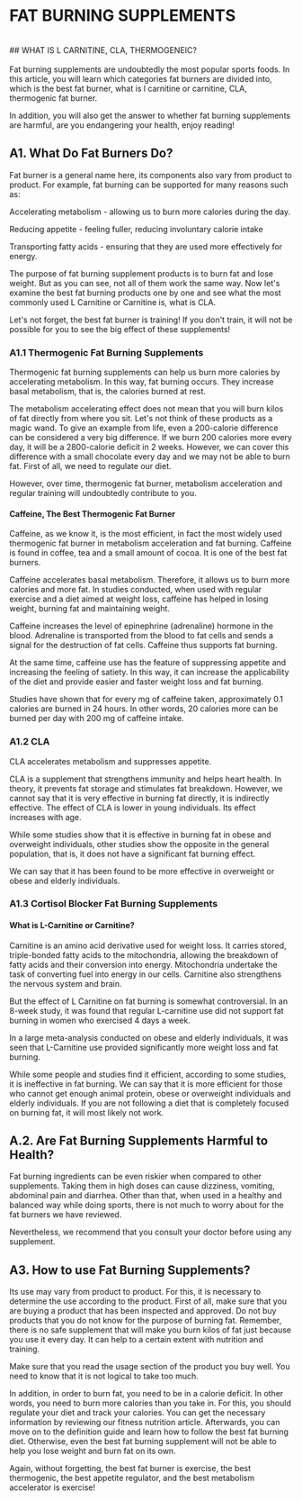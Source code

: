 ﻿
# FAT BURNING SUPPLEMENTS  
<br>
## WHAT IS L CARNITINE, CLA, THERMOGENEIC?  
<br><br>
  Fat burning supplements are undoubtedly the most popular sports foods. In this article, you will learn which categories fat burners are divided into, which is the best fat burner, what is l carnitine or carnitine, CLA, thermogenic fat burner.

In addition, you will also get the answer to whether fat burning supplements are harmful, are you endangering your health, enjoy reading!

## A1. What Do Fat Burners Do?

Fat burner is a general name here, its components also vary from product to product. For example, fat burning can be supported for many reasons such as:

Accelerating metabolism - allowing us to burn more calories during the day.

Reducing appetite - feeling fuller, reducing involuntary calorie intake

Transporting fatty acids - ensuring that they are used more effectively for energy.

The purpose of fat burning supplement products is to burn fat and lose weight. But as you can see, not all of them work the same way. Now let's examine the best fat burning products one by one and see what the most commonly used L Carnitine or Carnitine is, what is CLA.

Let's not forget, the best fat burner is training! If you don't train, it will not be possible for you to see the big effect of these supplements!

### A1.1 Thermogenic Fat Burning Supplements

Thermogenic fat burning supplements can help us burn more calories by accelerating metabolism. In this way, fat burning occurs. They increase basal metabolism, that is, the calories burned at rest.

The metabolism accelerating effect does not mean that you will burn kilos of fat directly from where you sit. Let's not think of these products as a magic wand. To give an example from life, even a 200-calorie difference can be considered a very big difference. If we burn 200 calories more every day, it will be a 2800-calorie deficit in 2 weeks. However, we can cover this difference with a small chocolate every day and we may not be able to burn fat. First of all, we need to regulate our diet.

However, over time, thermogenic fat burner, metabolism acceleration and regular training will undoubtedly contribute to you.

#### Caffeine, The Best Thermogenic Fat Burner

Caffeine, as we know it, is the most efficient, in fact the most widely used thermogenic fat burner in metabolism acceleration and fat burning. Caffeine is found in coffee, tea and a small amount of cocoa. It is one of the best fat burners.

Caffeine accelerates basal metabolism. Therefore, it allows us to burn more calories and more fat. In studies conducted, when used with regular exercise and a diet aimed at weight loss, caffeine has helped in losing weight, burning fat and maintaining weight.

Caffeine increases the level of epinephrine (adrenaline) hormone in the blood. Adrenaline is transported from the blood to fat cells and sends a signal for the destruction of fat cells. Caffeine thus supports fat burning.

At the same time, caffeine use has the feature of suppressing appetite and increasing the feeling of satiety. In this way, it can increase the applicability of the diet and provide easier and faster weight loss and fat burning.

Studies have shown that for every mg of caffeine taken, approximately 0.1 calories are burned in 24 hours. In other words, 20 calories more can be burned per day with 200 mg of caffeine intake.

### A1.2 CLA

CLA accelerates metabolism and suppresses appetite.

CLA is a supplement that strengthens immunity and helps heart health. In theory, it prevents fat storage and stimulates fat breakdown. However, we cannot say that it is very effective in burning fat directly, it is indirectly effective. The effect of CLA is lower in young individuals. Its effect increases with age.

While some studies show that it is effective in burning fat in obese and overweight individuals, other studies show the opposite in the general population, that is, it does not have a significant fat burning effect.

We can say that it has been found to be more effective in overweight or obese and elderly individuals.  
  
### A1.3 Cortisol Blocker Fat Burning Supplements

#### What is L-Carnitine or Carnitine?

Carnitine is an amino acid derivative used for weight loss. It carries stored, triple-bonded fatty acids to the mitochondria, allowing the breakdown of fatty acids and their conversion into energy. Mitochondria undertake the task of converting fuel into energy in our cells. Carnitine also strengthens the nervous system and brain.

But the effect of L Carnitine on fat burning is somewhat controversial. In an 8-week study, it was found that regular L-carnitine use did not support fat burning in women who exercised 4 days a week.

In a large meta-analysis conducted on obese and elderly individuals, it was seen that L-Carnitine use provided significantly more weight loss and fat burning.

While some people and studies find it efficient, according to some studies, it is ineffective in fat burning. We can say that it is more efficient for those who cannot get enough animal protein, obese or overweight individuals and elderly individuals. If you are not following a diet that is completely focused on burning fat, it will most likely not work.

## A.2. Are Fat Burning Supplements Harmful to Health?

Fat burning ingredients can be even riskier when compared to other supplements. Taking them in high doses can cause dizziness, vomiting, abdominal pain and diarrhea. Other than that, when used in a healthy and balanced way while doing sports, there is not much to worry about for the fat burners we have reviewed.

Nevertheless, we recommend that you consult your doctor before using any supplement.

## A3. How to use Fat Burning Supplements?

Its use may vary from product to product. For this, it is necessary to determine the use according to the product. First of all, make sure that you are buying a product that has been inspected and approved. Do not buy products that you do not know for the purpose of burning fat. Remember, there is no safe supplement that will make you burn kilos of fat just because you use it every day. It can help to a certain extent with nutrition and training.

Make sure that you read the usage section of the product you buy well. You need to know that it is not logical to take too much.

In addition, in order to burn fat, you need to be in a calorie deficit. In other words, you need to burn more calories than you take in. For this, you should regulate your diet and track your calories. You can get the necessary information by reviewing our fitness nutrition article. Afterwards, you can move on to the definition guide and learn how to follow the best fat burning diet. Otherwise, even the best fat burning supplement will not be able to help you lose weight and burn fat on its own.

Again, without forgetting, the best fat burner is exercise, the best thermogenic, the best appetite regulator, and the best metabolism accelerator is exercise!  


